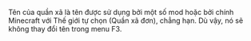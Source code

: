 Tên của quần xã là tên được sử dụng bởi một số mod hoặc bởi chính Minecraft với Thế giới tự chọn (Quần xã đơn), chẳng hạn. Dù vậy, nó sẽ không thay đổi tên trong menu F3.